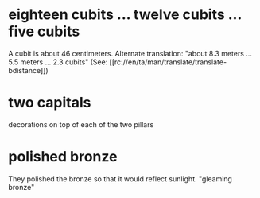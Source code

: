 # eighteen cubits ... twelve cubits ... five cubits

A cubit is about 46 centimeters. Alternate translation: "about 8.3 meters ... 5.5 meters ... 2.3 cubits" (See: [[rc://en/ta/man/translate/translate-bdistance]])

# two capitals

decorations on top of each of the two pillars

# polished bronze

They polished the bronze so that it would reflect sunlight. "gleaming bronze"

